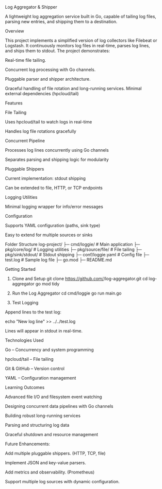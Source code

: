 Log Aggregator & Shipper

A lightweight log aggregation service built in Go, capable of tailing log files, parsing new entries, and shipping them to a destination.

Overview

This project implements a simplified version of log collectors like Filebeat or Logstash. It continuously monitors log files in real-time, parses log lines, and ships them to stdout. The project demonstrates:

Real-time file tailing.

Concurrent log processing with Go channels.

Pluggable parser and shipper architecture.

Graceful handling of file rotation and long-running services.
Minimal external dependencies (hpcloud/tail)

Features

File Tailing

Uses hpcloud/tail to watch logs in real-time

Handles log file rotations gracefully

Concurrent Pipeline

Processes log lines concurrently using Go channels

Separates parsing and shipping logic for modularity

Pluggable Shippers

Current implementation: stdout shipping

Can be extended to file, HTTP, or TCP endpoints

Logging Utilities

Minimal logging wrapper for info/error messages

Configuration

Supports YAML configuration (paths, sink type)

Easy to extend for multiple sources or sinks

Folder Structure
log-project/
├─ cmd/loggie/       # Main application
├─ pkg/core/log/     # Logging utilities
├─ pkg/source/file/  # File tailing
├─ pkg/sink/stdout/  # Stdout shipping
├─ conf/loggie.yaml  # Config file
├─ test.log          # Sample log file
├─ go.mod
├─ README.md

Getting Started
1. Clone and Setup
git clone https://github.com/<your-username>/log-aggregator.git
cd log-aggregator
go mod tidy

2. Run the Log Aggregator
cd cmd/loggie
go run main.go

3. Test Logging

Append lines to the test log:

echo "New log line" >> ../../test.log


Lines will appear in stdout in real-time.

Technologies Used

Go – Concurrency and system programming

hpcloud/tail – File tailing

Git & GitHub – Version control

YAML – Configuration management

Learning Outcomes

Advanced file I/O and filesystem event watching

Designing concurrent data pipelines with Go channels

Building robust long-running services

Parsing and structuring log data

Graceful shutdown and resource management

Future Enhancements:

Add multiple pluggable shippers. (HTTP, TCP, file)

Implement JSON and key-value parsers.

Add metrics and observability. (Prometheus)

Support multiple log sources with dynamic configuration.
